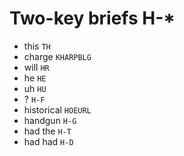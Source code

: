 # Two-key briefs H-*

* this `TH`
* charge `KHARPBLG`
* will `HR`
* he `HE`
* uh `HU`
* ? `H-F`
* historical `HOEURL`
* handgun `H-G`
* had the `H-T`
* had had `H-D`
